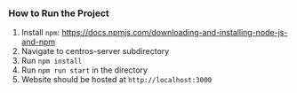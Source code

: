 ### How to Run the Project
1. Install ```npm```: https://docs.npmjs.com/downloading-and-installing-node-js-and-npm
2. Navigate to centros-server subdirectory
3. Run ```npm install```
4. Run ```npm run start``` in the directory
5. Website should be hosted at ```http://localhost:3000```
